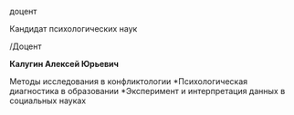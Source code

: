 доцент

Кандидат психологических наук

/Доцент

**Калугин Алексей Юрьевич**

Методы исследования в конфликтологии
	*Психологическая диагностика в образовании
	*Эксперимент и интерпретация данных в социальных науках